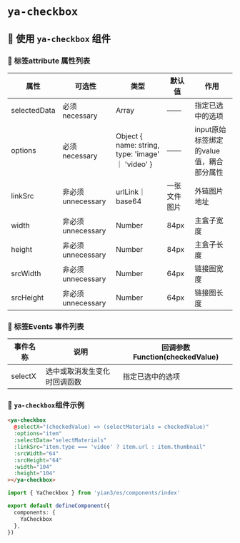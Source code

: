 # `ya-checkbox`

## 🐙 使用 `ya-checkbox` 组件
### 🧊 标签attribute 属性列表
| 属性     |  可选性  |   类型  |  默认值  |   作用   |
|---------|---------|---------|---------|---------|
|selectedData|必须necessary|Array|——|指定已选中的选项|
|options|必须necessary|Object { name: string, type: 'image' ｜ 'video' }|——|input原始标签绑定的value值，耦合部分属性|
|linkSrc|非必须unnecessary|urlLink｜base64|一张文件图片|外链图片地址|
|width|非必须unnecessary|Number|84px|主盒子宽度|
|height|非必须unnecessary|Number|84px|主盒子长度|
|srcWidth|非必须unnecessary|Number|64px|链接图宽度|
|srcHeight|非必须unnecessary|Number|64px|链接图长度|

### 🧊 标签Events 事件列表

|事件名称  |说明  |回调参数 Function(checkedValue)  |
|---------|---------|---------|
|selectX  | 选中或取消发生变化时回调函数 | 指定已选中的选项 |

### 🧊 `ya-checkbox`组件示例
```html
<ya-checkbox
  @selectX="(checkedValue) => (selectMaterials = checkedValue)"
  :options="item"
  :selectData="selectMaterials"
  :linkSrc="item.type === 'video' ? item.url : item.thumbnail"
  :srcWidth="64"
  :srcHeight="64"
  :width="104"
  :height="104"
></ya-checkbox>
```
```typescript
import { YaCheckbox } from 'yian3/es/components/index'

export default defineComponent({
  components: {
    YaCheckbox
  },
})
```